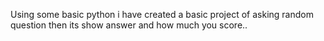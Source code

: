 Using some basic python i have created a basic project of asking random question then  its show answer and how much you score..
